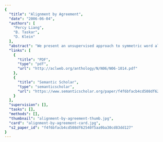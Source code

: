 ```yaml
---
{
  "title": "Alignment by Agreement",
  "date": "2006-06-04",
  "authors": [
    "Percy Liang",
    "B. Taskar",
    "D. Klein"
  ],
  "abstract": "We present an unsupervised approach to symmetric word alignment in which two simple asymmetric models are trained jointly to maximize a combination of data likelihood and agreement between the models. Compared to the standard practice of intersecting predictions of independently-trained models, joint training provides a 32% reduction in AER. Moreover, a simple and efficient pair of HMM aligners provides a 29% reduction in AER over symmetrized IBM model 4 predictions.",
  "links": [
    {
      "title": "PDF",
      "type": "pdf",
      "url": "http://aclweb.org/anthology/N/N06/N06-1014.pdf"
    },
    {
      "title": "Semantic Scholar",
      "type": "semanticscholar",
      "url": "https://www.semanticscholar.org/paper/f4f6bfacb4cd508df62540f5aa9ba30cd83dd127"
    }
  ],
  "supervision": [],
  "tasks": [],
  "methods": [],
  "thumbnail": "alignment-by-agreement-thumb.jpg",
  "card": "alignment-by-agreement-card.jpg",
  "s2_paper_id": "f4f6bfacb4cd508df62540f5aa9ba30cd83dd127"
}
---
```


